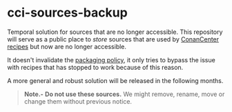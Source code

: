 # cci-sources-backup

Temporal solution for sources that are no longer accessible. This repository
will serve as a public place to _store_ sources that are used by 
[ConanCenter recipes](https://github.com/conan-io/conan-center-index) but now
are no longer accessible.

It doesn't invalidate the [packaging policy](https://github.com/conan-io/conan-center-index/blob/master/docs/packaging_policy.md),
it only tries to bypass the issue with recipes that has stopped to work because
of this reason.

A more general and robust solution will be released in the following months.


> **Note.-** **Do not use these sources.** We might remove, rename, move or change them
> without previous notice. 

